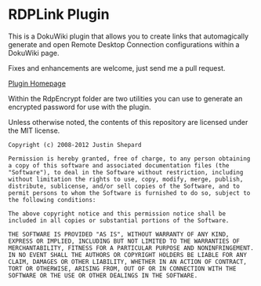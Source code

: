 RDPLink Plugin
==============

This is a DokuWiki plugin that allows you to create links that automagically generate and open Remote Desktop Connection configurations within a DokuWiki page.

Fixes and enhancements are welcome, just send me a pull request.

[Plugin Homepage](http://www.dokuwiki.org/plugin:rdplink)

Within the RdpEncrypt folder are two utilities you can use to generate an encrypted password for use with the plugin.

Unless otherwise noted, the contents of this repository are licensed under the MIT license.

    Copyright (c) 2008-2012 Justin Shepard

    Permission is hereby granted, free of charge, to any person obtaining a copy of this software and associated documentation files (the "Software"), to deal in the Software without restriction, including without limitation the rights to use, copy, modify, merge, publish, distribute, sublicense, and/or sell copies of the Software, and to permit persons to whom the Software is furnished to do so, subject to the following conditions:

    The above copyright notice and this permission notice shall be included in all copies or substantial portions of the Software.

    THE SOFTWARE IS PROVIDED "AS IS", WITHOUT WARRANTY OF ANY KIND, EXPRESS OR IMPLIED, INCLUDING BUT NOT LIMITED TO THE WARRANTIES OF MERCHANTABILITY, FITNESS FOR A PARTICULAR PURPOSE AND NONINFRINGEMENT. IN NO EVENT SHALL THE AUTHORS OR COPYRIGHT HOLDERS BE LIABLE FOR ANY CLAIM, DAMAGES OR OTHER LIABILITY, WHETHER IN AN ACTION OF CONTRACT, TORT OR OTHERWISE, ARISING FROM, OUT OF OR IN CONNECTION WITH THE SOFTWARE OR THE USE OR OTHER DEALINGS IN THE SOFTWARE.

